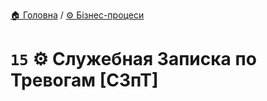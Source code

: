 ﻿[🏠 Головна](../../../README.MD) / [⚙️ Бізнес-процеси](../../README.MD) 

# `15` ⚙️ Служебная Записка по Тревогам [СЗпТ]